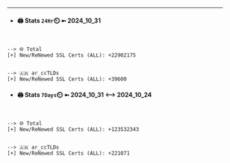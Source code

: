 

---
- #### 🖨️ **Stats** `24Hr`⏲️ ➼ 2024_10_31
```console


--> 🌐 Total
[+] New/ReNewed SSL Certs (ALL): +22902175


--> 🇦🇷 ar_ccTLDs
[+] New/ReNewed SSL Certs (ALL): +39600

```

- #### 🖨️ **Stats** `7Days`⏲️ ➼ 2024_10_31 <--> 2024_10_24
```console


--> 🌐 Total
[+] New/ReNewed SSL Certs (ALL): +123532343


--> 🇦🇷 ar_ccTLDs
[+] New/ReNewed SSL Certs (ALL): +221071

```

